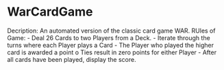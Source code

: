# WarCardGame
  Decription: An automated version of the classic card game WAR. 
  RUles of Game:
    -	Deal 26 Cards to two Players from a Deck. 
    -	Iterate through the turns where each Player plays a Card
    -	The Player who played the higher card is awarded a point
         o	Ties result in zero points for either Player
    -	After all cards have been played, display the score.
